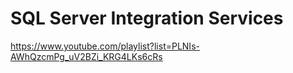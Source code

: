 # SQL Server Integration Services
https://www.youtube.com/playlist?list=PLNIs-AWhQzcmPg_uV2BZi_KRG4LKs6cRs
